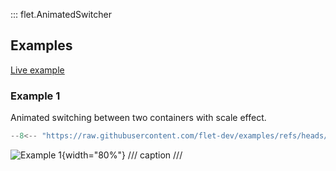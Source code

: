 ::: flet.AnimatedSwitcher

## Examples

[Live example](https://flet-controls-gallery.fly.dev/animations/animated_switcher)

### Example 1

Animated switching between two containers with scale effect.

```python
--8<-- "https://raw.githubusercontent.com/flet-dev/examples/refs/heads/v1/python/controls/animations/animated-switcher/animated-switcher.py"
```

![Example 1](../../../assets/controls/animated-switcher/example-1.gif){width="80%"}
/// caption
///